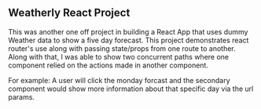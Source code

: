 

## Weatherly React Project

This was another one off project in building a React App that uses dummy Weather data to show a five day forecast.  This project demonstrates react router's use along with passing state/props from one route to another.  Along with that, I was able to show two concurrent paths where one component relied on the actions made in another component.

For example:
A user will click the monday forcast and the secondary component would show more information about that specific day via the url params.
